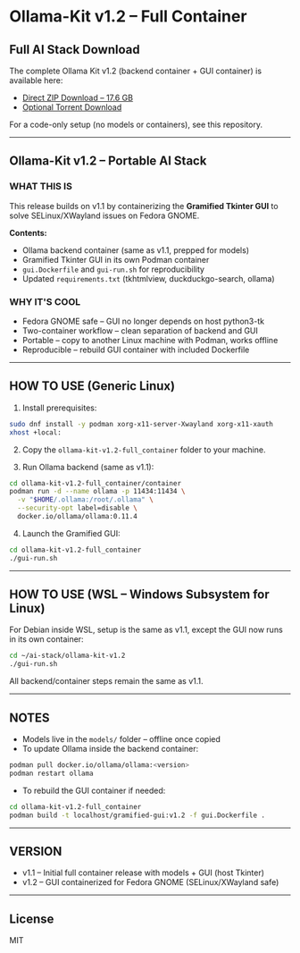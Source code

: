 # Ollama-Kit v1.2 – Full Container

## Full AI Stack Download
The complete Ollama Kit v1.2 (backend container + GUI container) is available here:

- [Direct ZIP Download – 17.6 GB](https://archive.org/download/ollama-kit-v1.2-full-container/ollama-kit-v1.2-full-container.zip)
- [Optional Torrent Download](https://archive.org/download/ollama-kit-v1.2-full-container/ollama-kit-v1.2-full-container_archive.torrent)

For a code-only setup (no models or containers), see this repository.

---

## Ollama-Kit v1.2 – Portable AI Stack

### WHAT THIS IS
This release builds on v1.1 by containerizing the **Gramified Tkinter GUI** to solve SELinux/XWayland issues on Fedora GNOME.

**Contents:**
- Ollama backend container (same as v1.1, prepped for models)
- Gramified Tkinter GUI in its own Podman container
- `gui.Dockerfile` and `gui-run.sh` for reproducibility
- Updated `requirements.txt` (tkhtmlview, duckduckgo-search, ollama)

### WHY IT'S COOL
- Fedora GNOME safe – GUI no longer depends on host python3-tk  
- Two-container workflow – clean separation of backend and GUI  
- Portable – copy to another Linux machine with Podman, works offline  
- Reproducible – rebuild GUI container with included Dockerfile  

---

## HOW TO USE (Generic Linux)

1. Install prerequisites:
```bash
sudo dnf install -y podman xorg-x11-server-Xwayland xorg-x11-xauth
xhost +local:
```

2. Copy the `ollama-kit-v1.2-full_container` folder to your machine.

3. Run Ollama backend (same as v1.1):
```bash
cd ollama-kit-v1.2-full_container/container
podman run -d --name ollama -p 11434:11434 \
  -v "$HOME/.ollama:/root/.ollama" \
  --security-opt label=disable \
  docker.io/ollama/ollama:0.11.4
```

4. Launch the Gramified GUI:
```bash
cd ollama-kit-v1.2-full_container
./gui-run.sh
```

---

## HOW TO USE (WSL – Windows Subsystem for Linux)

For Debian inside WSL, setup is the same as v1.1, except the GUI now runs in its own container:
```bash
cd ~/ai-stack/ollama-kit-v1.2
./gui-run.sh
```

All backend/container steps remain the same as v1.1.

---

## NOTES

* Models live in the `models/` folder – offline once copied  
* To update Ollama inside the backend container:
```bash
podman pull docker.io/ollama/ollama:<version>
podman restart ollama
```
* To rebuild the GUI container if needed:
```bash
cd ollama-kit-v1.2-full_container
podman build -t localhost/gramified-gui:v1.2 -f gui.Dockerfile .
```

---

## VERSION

* v1.1 – Initial full container release with models + GUI (host Tkinter)  
* v1.2 – GUI containerized for Fedora GNOME (SELinux/XWayland safe)  

---

## License

MIT

